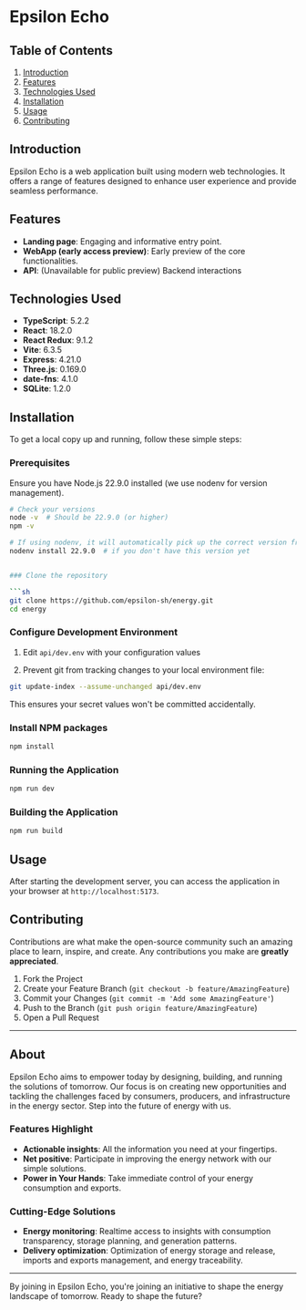# Epsilon Echo

## Table of Contents

1. [Introduction](#introduction)
2. [Features](#features)
3. [Technologies Used](#technologies-used)
4. [Installation](#installation)
5. [Usage](#usage)
6. [Contributing](#contributing)

## Introduction

Epsilon Echo is a web application built using modern web technologies. It offers a range of features designed to enhance user experience and provide seamless performance.

## Features

- **Landing page**: Engaging and informative entry point.
- **WebApp (early access preview)**: Early preview of the core functionalities.
- **API**: (Unavailable for public preview) Backend interactions

## Technologies Used

- **TypeScript**: 5.2.2
- **React**: 18.2.0
- **React Redux**: 9.1.2
- **Vite**: 6.3.5
- **Express**: 4.21.0
- **Three.js**: 0.169.0
- **date-fns**: 4.1.0
- **SQLite**: 1.2.0

## Installation

To get a local copy up and running, follow these simple steps:

### Prerequisites

Ensure you have Node.js 22.9.0 installed (we use nodenv for version management).

```sh
# Check your versions
node -v  # Should be 22.9.0 (or higher)
npm -v

# If using nodenv, it will automatically pick up the correct version from .node-version
nodenv install 22.9.0  # if you don't have this version yet


### Clone the repository

```sh
git clone https://github.com/epsilon-sh/energy.git
cd energy
```

### Configure Development Environment

1. Edit `api/dev.env` with your configuration values

2. Prevent git from tracking changes to your local environment file:
```sh
git update-index --assume-unchanged api/dev.env
```

This ensures your secret values won't be committed accidentally.

### Install NPM packages

```sh
npm install
```

### Running the Application

```sh
npm run dev
```

### Building the Application

```sh
npm run build
```

## Usage

After starting the development server, you can access the application in your browser at `http://localhost:5173`.

## Contributing

Contributions are what make the open-source community such an amazing place to learn, inspire, and create. Any contributions you make are **greatly appreciated**.

1. Fork the Project
2. Create your Feature Branch (`git checkout -b feature/AmazingFeature`)
3. Commit your Changes (`git commit -m 'Add some AmazingFeature'`)
4. Push to the Branch (`git push origin feature/AmazingFeature`)
5. Open a Pull Request

---

## About

Epsilon Echo aims to empower today by designing, building, and running the solutions of tomorrow. Our focus is on creating new opportunities and tackling the challenges faced by consumers, producers, and infrastructure in the energy sector. Step into the future of energy with us.

### Features Highlight

- **Actionable insights**: All the information you need at your fingertips.
- **Net positive**: Participate in improving the energy network with our simple solutions.
- **Power in Your Hands**: Take immediate control of your energy consumption and exports.

### Cutting-Edge Solutions

- **Energy monitoring**: Realtime access to insights with consumption transparency, storage planning, and generation patterns.
- **Delivery optimization**: Optimization of energy storage and release, imports and exports management, and energy traceability.

---

By joining in Epsilon Echo, you're joining an initiative to shape the energy landscape of tomorrow. Ready to shape the future?
